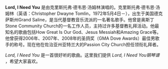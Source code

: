 

**Lord, I Need You** 是由克里斯托弗·德韦恩·汤姆林演唱的。克里斯托弗·德韦恩·汤姆林（英语：Christopher Dwayne
Tomlin，1972年5月4日－），出生于美国德克萨斯州Grand Saline，是当代基督教音乐流派的一名著名歌手。他曾是奥斯丁Stone
Community Church的一名工作人员，主持过许多基督教礼拜活动。他最知名的歌曲包括How Great Is Our God、Jesus
Messiah和Amazing Grace等。他曾获得2006年、2007年、2008年的圣鸽奖（GMA Dove
Awards）最佳男歌手的称号。现在他在佐治亚州亚特兰大的Passion City Church担任领衔礼拜者。

  

_Lord, I Need You_ 是一首很好听的歌曲。这里我们提供 _Lord, I Need You钢琴谱_ ，希望大家喜欢。

